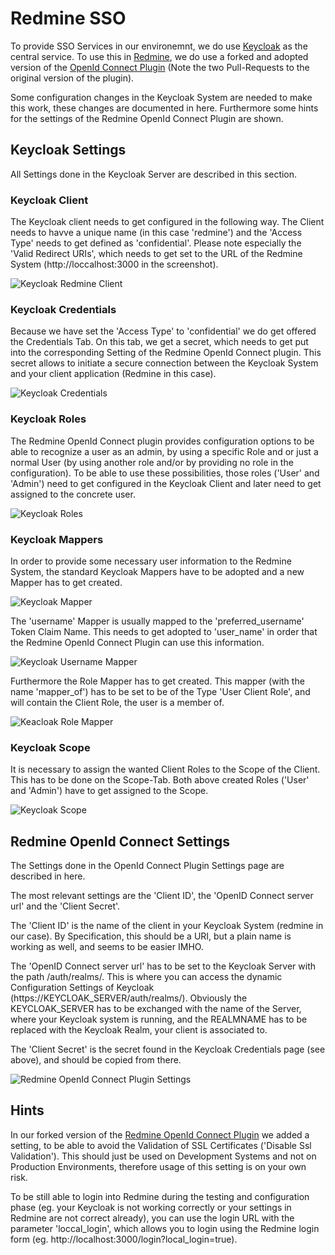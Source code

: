 # Redmine SSO

To provide SSO Services in our environemnt, we do use [Keycloak](http://www.keycloak.org/) as the central service. To use this in [Redmine](http://www.redmine.org/), we do use a forked and adopted version of the [OpenId Connect Plugin](https://bitbucket.org/triplem74/redmine_openid_connect) (Note the two Pull-Requests to the original version of the plugin).

Some configuration changes in the Keycloak System are needed to make this work, these changes are documented in here. Furthermore some hints for the settings of the Redmine OpenId Connect Plugin are shown.  

## Keycloak Settings

All Settings done in the Keycloak Server are described in this section.

### Keycloak Client

The Keycloak client needs to get configured in the following way. The Client needs to havve a unique name (in this case 'redmine') and the 'Access Type' needs to get defined as 'confidential'. Please note especially the 'Valid Redirect URIs', which needs to get set to the URL of the Redmine System (http://loccalhost:3000 in the screenshot).

![Keycloak Redmine Client](../assets/redmine_sso/keycloak_client.png)

### Keycloak Credentials

Because we have set the 'Access Type' to 'confidential' we do get offered the Credentials Tab. On this tab, we get a secret, which needs to get put into the corresponding Setting of the Redmine OpenId Connect plugin. This secret allows to initiate a secure connection between the Keycloak System and your client application (Redmine in this case).

![Keycloak Credentials](../assets/redmine_sso/keycloak_client_credentials.png)

### Keycloak Roles

The Redmine OpenId Connect plugin provides configuration options to be able to recognize a user as an admin, by using a specific Role and or just a normal User (by using another role and/or by providing no role in the configuration). To be able to use these possibilities, those roles ('User' and 'Admin') need to get configured in the Keycloak Client and later need to get assigned to the concrete user.

![Keycloak Roles](../assets/redmine_sso/keycloak_roles.png)

### Keycloak Mappers

In order to provide some necessary user information to the Redmine System, the standard Keycloak Mappers have to be adopted and a new Mapper has to get created.

![Keycloak Mapper](../assets/redmine_sso/keycloak_mappers.png)

The 'username' Mapper is usually mapped to the 'preferred_username' Token Claim Name. This needs to get adopted to 'user_name' in order that the Redmine OpenId Connect Plugin can use this information.

![Keycloak Username Mapper](../assets/redmine_sso/keycloak_mapper_username.png)

Furthermore the Role Mapper has to get created. This mapper (with the name 'mapper_of') has to be set to be of the Type 'User Client Role', and will contain the Client Role, the user is a member of.   

![Keacloak Role Mapper](../assets/redmine_sso/keycloak_mapper_roles.png)

### Keycloak Scope

It is necessary to assign the wanted Client Roles to the Scope of the Client. This has to be done on the Scope-Tab. Both above created Roles ('User' and 'Admin') have to get assigned to the Scope.

![Keycloak Scope](../assets/redmine_sso/Keycloak_scope.png)

## Redmine OpenId Connect Settings

The Settings done in the OpenId Connect Plugin Settings page are described in here.

The most relevant settings are the 'Client ID', the 'OpenID Connect server url' and the 'Client Secret'.

The 'Client ID' is the name of the client in your Keycloak System (redmine in our case). By Specification, this should be a URI, but a plain name is working as well, and seems to be easier IMHO.

The 'OpenID Connect server url' has to be set to the Keycloak Server with the path /auth/realms/<REALMNAME>. This is where you can access the dynamic Configuration Settings of Keycloak (https://KEYCLOAK_SERVER/auth/realms/<REALMNAME>). Obviously the KEYCLOAK_SERVER has to be exchanged with the name of the Server, where your Keycloak system is running, and the REALMNAME has to be replaced with the Keycloak Realm, your client is associated to.

The 'Client Secret' is the secret found in the Keycloak Credentials page (see above), and should be copied from there.

![Redmine OpenId Connect Plugin Settings](../assets/redmine_sso/redmine_openid_plugin_setting.png)

## Hints

In our forked version of the [Redmine OpenId Connect Plugin](https://bitbucket.org/triplem74/redmine_openid_connect) we added a setting, to be able to avoid the Validation of SSL Certificates ('Disable Ssl Validation'). This should just be used on Development Systems and not on Production Environments, therefore usage of this setting is on your own risk.

To be still able to login into Redmine during the testing and configuration phase (eg. your Keycloak is not working correctly or your settings in Redmine are not correct already), you can use the login URL with the parameter 'loccal_login', which allows you to login using the Redmine login form (eg. http://localhost:3000/login?local_login=true).
